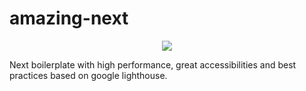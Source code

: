 # amazing-next
<div align="center">
  <a href="https://travis-ci.com/michael-alvado-heimbach/amazing-next">
    <img src="https://travis-ci.com/michael-alvado-heimbach/amazing-next.svg?branch=master">
  </a>
</div>

Next boilerplate with high performance, great accessibilities and best practices based on google lighthouse.
